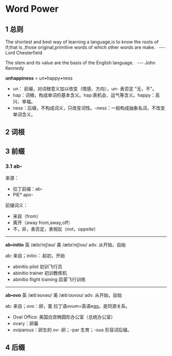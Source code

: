 # Word Power
## 1 总则
The shortest and best way of learning a language,is to know the roots of if;that is ,those original,primitive words of which other words are make. &nbsp;&nbsp;--- Lord Chesterfield

The stem and its value are the basis of the English language. &nbsp;&nbsp;--- John Kennedy

**unhappiness** = un&bull;happy&bull;ness
-  un： 前缀，对词根意义加以改变（情感、方向），un- 表否定 "无，不"。
-  hap：词根，构成单词的基本含义。hap:表机会、运气等含义。happy：高兴、幸福。
-  ness：后缀，不构成词义，只改变词性。-ness：一般构成抽象名词，不改变单词含义。



## 2 词根
## 3 前缀
### 3.1 ab-
来源：
- 拉丁前缀：ab-
- PIE* apo-

前缀词义：
- 来自（from）
- 离开（away from,away,off）
- 不，非，表否定，表相反（not，oppsite）
---
**ab&bull;initio**   英 /æbɪˈnɪʃiəʊ/ 美 /æbɪˈnɪʃioʊ/ adv. 从开始，自始

ab: 来自；initio： 起初，开始
- abinitio pilot  初训飞行员
- abinitio trainer 初训教练机
- abinitio flight training 启蒙飞行训练
---
**ab&bull;ovo**   英 /æbˈəʊvəʊ/ 美 /æbˈoʊvoʊ/ adv. 从开始，自始

ab: 来自；ovo：卵，蛋
拉丁语ovum=英语egg，是同源关系。

- Oval Office: 美国白宫椭圆形办公室（总统办公室）
- ovary：卵巢
- oviparous：卵生的 ov- 卵；-par 生育；-ous 形容词后缀。


## 4 后缀
